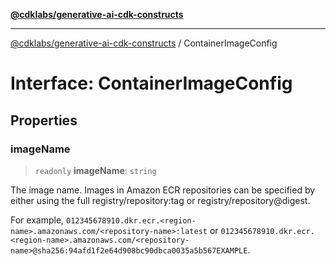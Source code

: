 [**@cdklabs/generative-ai-cdk-constructs**](../README.md)

***

[@cdklabs/generative-ai-cdk-constructs](../README.md) / ContainerImageConfig

# Interface: ContainerImageConfig

## Properties

### imageName

> `readonly` **imageName**: `string`

The image name. Images in Amazon ECR repositories can be specified by either using the full registry/repository:tag or
registry/repository@digest.

For example, `012345678910.dkr.ecr.<region-name>.amazonaws.com/<repository-name>:latest` or
`012345678910.dkr.ecr.<region-name>.amazonaws.com/<repository-name>@sha256:94afd1f2e64d908bc90dbca0035a5b567EXAMPLE`.
